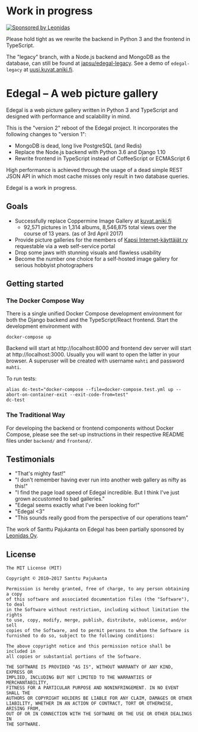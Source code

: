 # Work in progress

[![Sponsored by Leonidas](https://img.shields.io/badge/sponsored%20by-leonidas-389fc1.svg)](https://leonidasoy.fi/opensource)

Please hold tight as we rewrite the backend in Python 3 and the frontend in TypeScript.

The "legacy" branch, with a Node.js backend and MongoDB as the database, can still be found at [japsu/edegal-legacy](https://github.com/japsu/edegal-legacy). See a demo of `edegal-legacy` at [uusi.kuvat.aniki.fi](http://uusi.kuvat.aniki.fi/).

# Edegal – A web picture gallery

Edegal is a web picture gallery written in Python 3 and TypeScript and designed with performance and scalability in mind.

This is the "version 2" reboot of the Edegal project. It incorporates the following changes to "version 1":

* MongoDB is dead, long live PostgreSQL (and Redis)
* Replace the Node.js backend with Python 3.6 and Django 1.10
* Rewrite frontend in TypeScript instead of CoffeeScript or ECMAScript 6

High performance is achieved through the usage of a dead simple REST JSON API in which most cache misses only result in two database queries.

Edegal is a work in progress.

## Goals

* Successfully replace Coppermine Image Gallery at [kuvat.aniki.fi](http://kuvat.aniki.fi)
  * 92,571 pictures in 1,314 albums, 8,546,875 total views over the course of 13 years. (as of 3rd April 2017)
* Provide picture galleries for the members of [Kapsi Internet-käyttäjät ry](http://www.kapsi.fi) requestable via a web self-service portal
* Drop some jaws with stunning visuals and flawless usability
* Become the number one choice for a self-hosted image gallery for serious hobbyist photographers

## Getting started

### The Docker Compose Way

There is a single unified Docker Compose development environment for both the Django backend and the TypeScript/React frontend. Start the development environment with

    docker-compose up

Backend will start at http://localhost:8000 and frontend dev server will start at http://localhost:3000. Usually you will want to open the latter in your browser. A superuser will be created with username `mahti` and password `mahti`.

To run tests:

    alias dc-test="docker-compose --file=docker-compose.test.yml up --abort-on-container-exit --exit-code-from=test"
    dc-test

### The Traditional Way

For developing the backend or frontend components without Docker Compose, please see the set-up instructions in their respective README files under `backend/` and `frontend/`.

## Testimonials

* "That's mighty fast!"
* "I don't remember having ever run into another web gallery as nifty as this!"
* "I find the page load speed of Edegal incredible. But I think I've just grown accustomed to bad galleries."
* "Edegal seems exactly what I've been looking for!"
* "Edegal <3"
* "This sounds really good from the perspective of our operations team"

The work of Santtu Pajukanta on Edegal has been partially sponsored by [Leonidas Oy](https://leonidasoy.fi/opensource).

## License

    The MIT License (MIT)

    Copyright © 2010–2017 Santtu Pajukanta

    Permission is hereby granted, free of charge, to any person obtaining a copy
    of this software and associated documentation files (the "Software"), to deal
    in the Software without restriction, including without limitation the rights
    to use, copy, modify, merge, publish, distribute, sublicense, and/or sell
    copies of the Software, and to permit persons to whom the Software is
    furnished to do so, subject to the following conditions:

    The above copyright notice and this permission notice shall be included in
    all copies or substantial portions of the Software.

    THE SOFTWARE IS PROVIDED "AS IS", WITHOUT WARRANTY OF ANY KIND, EXPRESS OR
    IMPLIED, INCLUDING BUT NOT LIMITED TO THE WARRANTIES OF MERCHANTABILITY,
    FITNESS FOR A PARTICULAR PURPOSE AND NONINFRINGEMENT. IN NO EVENT SHALL THE
    AUTHORS OR COPYRIGHT HOLDERS BE LIABLE FOR ANY CLAIM, DAMAGES OR OTHER
    LIABILITY, WHETHER IN AN ACTION OF CONTRACT, TORT OR OTHERWISE, ARISING FROM,
    OUT OF OR IN CONNECTION WITH THE SOFTWARE OR THE USE OR OTHER DEALINGS IN
    THE SOFTWARE.
